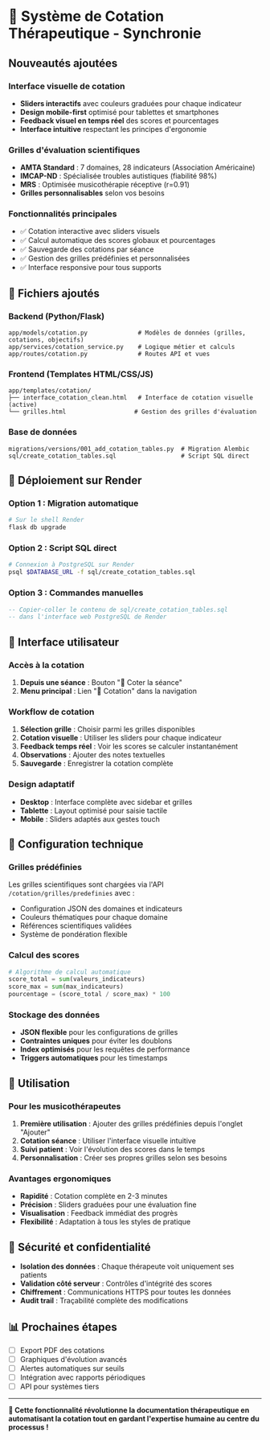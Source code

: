 # 🎯 Système de Cotation Thérapeutique - Synchronie

## Nouveautés ajoutées

### Interface visuelle de cotation
- **Sliders interactifs** avec couleurs graduées pour chaque indicateur
- **Design mobile-first** optimisé pour tablettes et smartphones 
- **Feedback visuel en temps réel** des scores et pourcentages
- **Interface intuitive** respectant les principes d'ergonomie

### Grilles d'évaluation scientifiques
- **AMTA Standard** : 7 domaines, 28 indicateurs (Association Américaine)
- **IMCAP-ND** : Spécialisée troubles autistiques (fiabilité 98%)
- **MRS** : Optimisée musicothérapie réceptive (r=0.91)
- **Grilles personnalisables** selon vos besoins

### Fonctionnalités principales
- ✅ Cotation interactive avec sliders visuels
- ✅ Calcul automatique des scores globaux et pourcentages
- ✅ Sauvegarde des cotations par séance
- ✅ Gestion des grilles prédéfinies et personnalisées
- ✅ Interface responsive pour tous supports

## 📁 Fichiers ajoutés

### Backend (Python/Flask)
```
app/models/cotation.py              # Modèles de données (grilles, cotations, objectifs)
app/services/cotation_service.py    # Logique métier et calculs
app/routes/cotation.py              # Routes API et vues
```

### Frontend (Templates HTML/CSS/JS)
```
app/templates/cotation/
├── interface_cotation_clean.html   # Interface de cotation visuelle (active)
└── grilles.html                   # Gestion des grilles d'évaluation
```

### Base de données
```
migrations/versions/001_add_cotation_tables.py  # Migration Alembic
sql/create_cotation_tables.sql                  # Script SQL direct
```

## 🚀 Déploiement sur Render

### Option 1 : Migration automatique
```bash
# Sur le shell Render
flask db upgrade
```

### Option 2 : Script SQL direct
```bash
# Connexion à PostgreSQL sur Render
psql $DATABASE_URL -f sql/create_cotation_tables.sql
```

### Option 3 : Commandes manuelles
```sql
-- Copier-coller le contenu de sql/create_cotation_tables.sql
-- dans l'interface web PostgreSQL de Render
```

## 🎨 Interface utilisateur

### Accès à la cotation
1. **Depuis une séance** : Bouton "🎯 Coter la séance" 
2. **Menu principal** : Lien "🎯 Cotation" dans la navigation

### Workflow de cotation
1. **Sélection grille** : Choisir parmi les grilles disponibles
2. **Cotation visuelle** : Utiliser les sliders pour chaque indicateur
3. **Feedback temps réel** : Voir les scores se calculer instantanément
4. **Observations** : Ajouter des notes textuelles
5. **Sauvegarde** : Enregistrer la cotation complète

### Design adaptatif
- **Desktop** : Interface complète avec sidebar et grilles
- **Tablette** : Layout optimisé pour saisie tactile
- **Mobile** : Sliders adaptés aux gestes touch

## 🔧 Configuration technique

### Grilles prédéfinies
Les grilles scientifiques sont chargées via l'API `/cotation/grilles/predefinies` avec :
- Configuration JSON des domaines et indicateurs
- Couleurs thématiques pour chaque domaine
- Références scientifiques validées
- Système de pondération flexible

### Calcul des scores
```python
# Algorithme de calcul automatique
score_total = sum(valeurs_indicateurs)
score_max = sum(max_indicateurs) 
pourcentage = (score_total / score_max) * 100
```

### Stockage des données
- **JSON flexible** pour les configurations de grilles
- **Contraintes uniques** pour éviter les doublons
- **Index optimisés** pour les requêtes de performance
- **Triggers automatiques** pour les timestamps

## 🎯 Utilisation

### Pour les musicothérapeutes
1. **Première utilisation** : Ajouter des grilles prédéfinies depuis l'onglet "Ajouter"
2. **Cotation séance** : Utiliser l'interface visuelle intuitive
3. **Suivi patient** : Voir l'évolution des scores dans le temps
4. **Personnalisation** : Créer ses propres grilles selon ses besoins

### Avantages ergonomiques
- **Rapidité** : Cotation complète en 2-3 minutes
- **Précision** : Sliders graduées pour une évaluation fine
- **Visualisation** : Feedback immédiat des progrès
- **Flexibilité** : Adaptation à tous les styles de pratique

## 🔐 Sécurité et confidentialité
- **Isolation des données** : Chaque thérapeute voit uniquement ses patients
- **Validation côté serveur** : Contrôles d'intégrité des scores
- **Chiffrement** : Communications HTTPS pour toutes les données
- **Audit trail** : Traçabilité complète des modifications

## 📊 Prochaines étapes
- [ ] Export PDF des cotations
- [ ] Graphiques d'évolution avancés  
- [ ] Alertes automatiques sur seuils
- [ ] Intégration avec rapports périodiques
- [ ] API pour systèmes tiers

---

**🎵 Cette fonctionnalité révolutionne la documentation thérapeutique en automatisant la cotation tout en gardant l'expertise humaine au centre du processus !**
